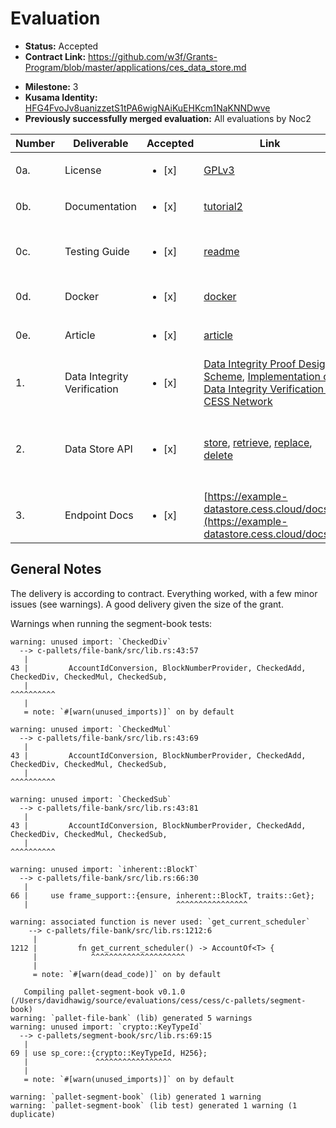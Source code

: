 # Evaluation

- **Status:** Accepted
- **Contract Link:** https://github.com/w3f/Grants-Program/blob/master/applications/ces_data_store.md

* **Milestone:** 3
* **Kusama Identity:** [HFG4FvoJv8uanizzetS1tPA6wigNAiKuEHKcm1NaKNNDwve](https://polkascan.io/pre/kusama/account/HFG4FvoJv8uanizzetS1tPA6wigNAiKuEHKcm1NaKNNDwve)
* **Previously successfully merged evaluation:** All evaluations by Noc2

| Number | Deliverable                 | Accepted               | Link                                                                                                                                                                                                                                                                                                                                                                                                                             | Evaluation Notes                                                                         |
| ------ | --------------------------- | ---------------------- | -------------------------------------------------------------------------------------------------------------------------------------------------------------------------------------------------------------------------------------------------------------------------------------------------------------------------------------------------------------------------------------------------------------------------------- | ---------------------------------------------------------------------------------------- |
| 0a.    | License                     | <ul><li>[x] </li></ul> | [GPLv3](https://github.com/CESSProject/data-store-sidecar/blob/main/LICENSE)                                                                                                                                                                                                                                                                                                                                                     | Correct License                                                                          |
| 0b.    | Documentation               | <ul><li>[x] </li></ul> | [tutorial2](https://github.com/CESSProject/data-store-sidecar/blob/main/docs/tutorial2.md)                                                                                                                                                                                                                                                                                                                                       | Helpful                                                                                  |
| 0c.    | Testing Guide               | <ul><li>[x] </li></ul> | [readme](https://github.com/CESSProject/data-store-sidecar#run-tests)                                                                                                                                                                                                                                                                                                                                                            | A few "InternalServerError: Internal Error", but generally works                         |
| 0d.    | Docker                      | <ul><li>[x] </li></ul> | [docker](https://github.com/CESSProject/data-store-sidecar#docker)                                                                                                                                                                                                                                                                                                                                                               | Works                                                                                    |
| 0e.    | Article                     | <ul><li>[x] </li></ul> | [article](https://medium.com/@swowk1/a-new-idea-for-storage-services-with-substrate-in-polkadot-ecosystem-4f96a2aa90f6)                                                                                                                                                                                                                                                                                                          | Should probably be shared with grants pr                                                 |
| 1.     | Data Integrity Verification | <ul><li>[x] </li></ul> | [Data Integrity Proof Design Scheme](https://github.com/CESSProject/CIPs/blob/main/CIP-2.md), [Implementation of Data Integrity Verification in CESS Network](https://github.com/CESSProject/cess/tree/main/c-pallets/segment-book)                                                                                                                                                                                              | According to the contract, see warnings below                                            |
| 2.     | Data Store API              | <ul><li>[x] </li></ul> | [store](https://github.com/CESSProject/data-store-sidecar/blob/main/src/services/store/Store.ts#L449), [retrieve](https://github.com/CESSProject/data-store-sidecar/blob/main/src/services/store/Store.ts#L481), [replace](https://github.com/CESSProject/data-store-sidecar/blob/main/src/services/store/Store.ts#L505), [delete](https://github.com/CESSProject/data-store-sidecar/blob/main/src/services/store/Store.ts#L563) | Implementation according to the contract, I didn’t look into the security aspects of it. |
| 3.     | Endpoint Docs               | <ul><li>[x] </li></ul> | [https://example-datastore.cess.cloud/docs/](https://example-datastore.cess.cloud/docs/)                                                                                                                                                                                                                                                                                                                                         | Correct                                                                                  |

## General Notes

The delivery is according to contract. Everything worked, with a few minor issues (see warnings). A good delivery given the size of the grant.

Warnings when running the segment-book tests:

```
warning: unused import: `CheckedDiv`
  --> c-pallets/file-bank/src/lib.rs:43:57
   |
43 |         AccountIdConversion, BlockNumberProvider, CheckedAdd, CheckedDiv, CheckedMul, CheckedSub,
   |                                                               ^^^^^^^^^^
   |
   = note: `#[warn(unused_imports)]` on by default

warning: unused import: `CheckedMul`
  --> c-pallets/file-bank/src/lib.rs:43:69
   |
43 |         AccountIdConversion, BlockNumberProvider, CheckedAdd, CheckedDiv, CheckedMul, CheckedSub,
   |                                                                           ^^^^^^^^^^

warning: unused import: `CheckedSub`
  --> c-pallets/file-bank/src/lib.rs:43:81
   |
43 |         AccountIdConversion, BlockNumberProvider, CheckedAdd, CheckedDiv, CheckedMul, CheckedSub,
   |                                                                                       ^^^^^^^^^^

warning: unused import: `inherent::BlockT`
  --> c-pallets/file-bank/src/lib.rs:66:30
   |
66 |     use frame_support::{ensure, inherent::BlockT, traits::Get};
   |                                 ^^^^^^^^^^^^^^^^

warning: associated function is never used: `get_current_scheduler`
    --> c-pallets/file-bank/src/lib.rs:1212:6
     |
1212 |         fn get_current_scheduler() -> AccountOf<T> {
     |            ^^^^^^^^^^^^^^^^^^^^^
     |
     = note: `#[warn(dead_code)]` on by default

   Compiling pallet-segment-book v0.1.0 (/Users/davidhawig/source/evaluations/cess/cess/c-pallets/segment-book)
warning: `pallet-file-bank` (lib) generated 5 warnings
warning: unused import: `crypto::KeyTypeId`
  --> c-pallets/segment-book/src/lib.rs:69:15
   |
69 | use sp_core::{crypto::KeyTypeId, H256};
   |               ^^^^^^^^^^^^^^^^^
   |
   = note: `#[warn(unused_imports)]` on by default

warning: `pallet-segment-book` (lib) generated 1 warning
warning: `pallet-segment-book` (lib test) generated 1 warning (1 duplicate)
```
